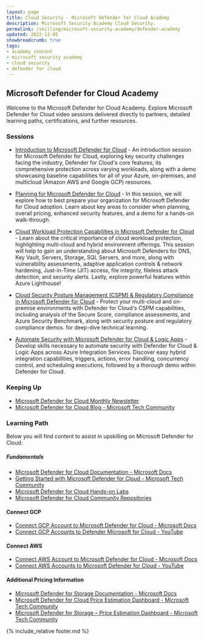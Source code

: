 ```yaml
---
layout: page
title: Cloud Security - Microsoft Defender for Cloud Academy
description: Microsoft Security Academy Cloud Security.
permalink: /skilling/microsoft-security-academy/defender-academy
updated: 2022-12-05
showbreadcrumb: true
tags: 
- academy content
- microsoft security academy
- cloud security
- defender for cloud
---
```


## Microsoft Defender for Cloud Academy
Welcome to the Microsoft Defender for Cloud Academy. Explore Microsoft Defender for Cloud video sessions delivered directly to partners, detailed learning paths, certifications, and further resources.


### Sessions
* [Introduction to Microsoft Defender for Cloud](https://www.youtube.com/watch?v=SPle4DyJ00A) - An introduction session for Microsoft Defender for Cloud, exploring key security challenges facing the industry, Defender for Cloud's core features, its comprehensive protection across varying workloads, along with a demo showcasing baseline capabilities for all of your Azure, on-premises, and multicloud (Amazon AWS and Google GCP) resources.

* [Planning for Microsoft Defender for Cloud](https://www.youtube.com/watch?v=8Y6v2vUdAJ4) - In this session, we will explore how to best prepare your organization for Microsoft Defender for Cloud adoption. Learn about key areas to consider when planning, overall pricing, enhanced security features, and a demo for a hands-on walk-through.

* [Cloud Workload Protection Capabilities in Microsoft Defender for Cloud](https://www.youtube.com/watch?v=p8sc8NaSe8U) - Learn about the critical importance of cloud workload protection, highlighting multi-cloud and hybrid environment offerings. This session will help to gain an understanding about Microsoft Defenders for DNS, Key Vault, Servers, Storage, SQL Servers, and more, along with vulnerability assessments, adaptive application controls & network hardening, Just-in-Time (JIT) access, file integrity, fileless attack detection, and security alerts. Lastly, explore powerful features within Azure Lighthouse!

* [Cloud Security Posture Management (CSPM) & Regulatory Compliance in Microsoft Defender for Cloud](https://www.youtube.com/watch?v=o1THcHOT2p0) - Protect your multi-cloud and on-premise environments with Defender for Cloud's CSPM capabilities, including analysis of the Secure Score, compliance assessments, and Azure Security Benchmark, along with security posture and regulatory compliance demos. for deep-dive technical learning.

* [Automate Security with Microsoft Defender for Cloud & Logic Apps](https://www.youtube.com/watch?v=u6N5PwQy61w) - Develop skills necessary to automate security with Defender for Cloud & Logic Apps across Azure Integration Services. Discover easy hybrid integration capabilities, triggers, actions, error handling, concurrency control, and scheduling executions, followed by a thorough demo within Defender for Cloud.


### Keeping Up
* [Microsoft Defender for Cloud Monthly Newsletter](https://aka.ms/ASCNewsSubscribe)
* [Microsoft Defender for Cloud Blog - Microsoft Tech Community](https://techcommunity.microsoft.com/t5/microsoft-defender-for-cloud/bd-p/MicrosoftDefenderCloud)


### Learning Path
Below you will find content to assist in upskilling on Microsoft Defender for Cloud:
##### Fundamentals
* [Microsoft Defender for Cloud Documentation - Microsoft Docs](https://learn.microsoft.com/en-us/azure/defender-for-cloud/)
* [Getting Started with Microsoft Defender for Cloud - Microsoft Tech Community](https://techcommunity.microsoft.com/t5/fasttrack-for-azure/getting-started-with-microsoft-defender-for-cloud/ba-p/3255653)
* [Microsoft Defender for Cloud Hands-on Labs](https://aka.ms/MDFCLabs)
* [Microsoft Defender for Cloud Community Repositories](https://github.com/Azure/Microsoft-Defender-for-Cloud)

#### Connect GCP
* [Connect GCP Account to Microsoft Defender for Cloud - Microsoft Docs](https://docs.microsoft.com/en-us/azure/defender-for-cloud/quickstart-onboard-gcp)
* [Connect GCP Accounts to Defender Microsoft for Cloud - YouTube](https://www.youtube.com/watch?v=6BpXG3EHoMo)

#### Connect AWS
* [Connect AWS Account to Microsoft Defender for Cloud - Microsoft Docs](https://docs.microsoft.com/en-us/azure/defender-for-cloud/quickstart-onboard-aws?pivots=env-settings)
* [Connect AWS Accounts to Microsoft Defender for Cloud - YouTube](https://www.youtube.com/watch?v=UwYWAClAtgc)

#### Additional Pricing Information
* [Microsoft Defender for Storage Documentation - Microsoft Docs](https://learn.microsoft.com/en-us/azure/defender-for-cloud/defender-for-storage-introduction)
* [Microsoft Defender for Cloud Price Estimation Dashboard - Microsoft Tech Community](https://techcommunity.microsoft.com/t5/microsoft-defender-for-cloud/microsoft-defender-for-cloud-price-estimation-dashboard/ba-p/3247622)
* [Microsoft Defender for Storage – Price Estimation Dashboard - Microsoft Tech Community](https://techcommunity.microsoft.com/t5/microsoft-defender-for-cloud/microsoft-defender-for-storage-price-estimation-dashboard/ba-p/2429724)


{% include_relative footer.md %}
